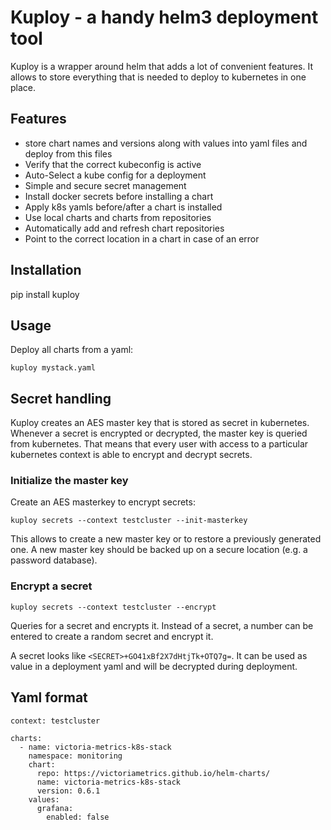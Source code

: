 # Kuploy - a handy helm3 deployment tool

Kuploy is a wrapper around helm that adds a lot of convenient features. It allows to store everything that is needed to deploy to kubernetes in one place.

## Features

* store chart names and versions along with values into yaml files and deploy from this files
* Verify that the correct kubeconfig is active
* Auto-Select a kube config for a deployment
* Simple and secure secret management
* Install docker secrets before installing a chart
* Apply k8s yamls before/after a chart is installed
* Use local charts and charts from repositories
* Automatically add and refresh chart repositories
* Point to the correct location in a chart in case of an error

## Installation

pip install kuploy

## Usage

Deploy all charts from a yaml:

`kuploy mystack.yaml`

## Secret handling

Kuploy creates an AES master key that is stored as secret in kubernetes. Whenever a secret is encrypted or decrypted, the master key is queried from kubernetes. That means that every user with access to a particular kubernetes context is able to encrypt and decrypt secrets.

### Initialize the master key

Create an AES masterkey to encrypt secrets:

`kuploy secrets --context testcluster --init-masterkey`

This allows to create a new master key or to restore a previously generated one. A new master key should be backed up on a secure location (e.g. a password database).

### Encrypt a secret

`kuploy secrets --context testcluster --encrypt`

Queries for a secret and encrypts it. Instead of a secret, a number can be entered to create a random secret and encrypt it.

A secret looks like `<SECRET>+GO41xBf2X7dHtjTk+OTQ7g=`. It can be used as value in a deployment yaml and will be decrypted during deployment.

## Yaml format

```
context: testcluster

charts:
  - name: victoria-metrics-k8s-stack
    namespace: monitoring
    chart:
      repo: https://victoriametrics.github.io/helm-charts/
      name: victoria-metrics-k8s-stack
      version: 0.6.1
    values:
      grafana:
        enabled: false
```

## 
